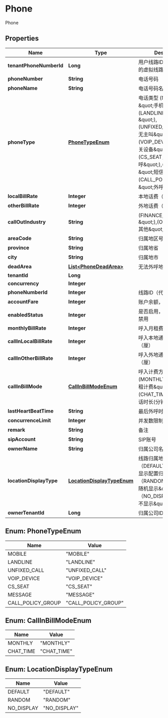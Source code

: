 

# Phone

Phone
## Properties

Name | Type | Description | Notes
------------ | ------------- | ------------- | -------------
**tenantPhoneNumberId** | **Long** | 用户线路ID（代表绑给用户的虚拟线路） |  [optional]
**phoneNumber** | **String** | 电话号码 |  [optional]
**phoneName** | **String** | 电话号码名称 |  [optional]
**phoneType** | [**PhoneTypeEnum**](#PhoneTypeEnum) | 电话类型 (MOBILE，\&quot;手机\&quot;),(LANDLINE，\&quot;固话\&quot;),(UNFIXED_CALL，\&quot;无主叫\&quot;),(VOIP_DEVICE，\&quot;网关设备\&quot;), (CS_SEAT，\&quot;人工外呼\&quot;),(MESSAGE，\&quot;短信\&quot;),(CALL_POLICY_GROUP，\&quot;外呼策略组\&quot;) |  [optional]
**localBillRate** | **Integer** | 本地话费（单位：厘） |  [optional]
**otherBillRate** | **Integer** | 外地话费（单位：厘） |  [optional]
**callOutIndustry** | **String** | (FINANCE, \&quot;金融\&quot;),(OTHER, \&quot;其他\&quot;) |  [optional]
**areaCode** | **String** | 归属地区号 |  [optional]
**province** | **String** | 归属地省 |  [optional]
**city** | **String** | 归属地市 |  [optional]
**deadArea** | [**List&lt;PhoneDeadArea&gt;**](PhoneDeadArea.md) | 无法外呼地区 |  [optional]
**tenantId** | **Long** |  |  [optional]
**concurrency** | **Integer** |  |  [optional]
**phoneNumberId** | **Integer** | 线路ID（代表实际的线路） |  [optional]
**accountFare** | **Integer** | 账户余额，单位（厘） |  [optional]
**enabledStatus** | **Integer** | 是否启用，1为启用，0为禁用 |  [optional]
**monthlyBillRate** | **Integer** | 呼入月租费率，单位（厘） |  [optional]
**callInLocalBillRate** | **Integer** | 呼入本地通话费用，单位（厘） |  [optional]
**callInOtherBillRate** | **Integer** | 呼入外地通话费用，单位（厘） |  [optional]
**callInBillMode** | [**CallInBillModeEnum**](#CallInBillModeEnum) | 呼入计费方式 (MONTHLY，\&quot;按月租计费\&quot;),(CHAT_TIME，\&quot;按通话时长(分钟)计费\&quot;) |  [optional]
**lastHeartBeatTime** | **String** | 最后外呼时间 |  [optional]
**concurrenceLimit** | **Integer** | 并发数限制 |  [optional]
**remark** | **String** | 备注 |  [optional]
**sipAccount** | **String** | SIP账号 |  [optional]
**ownerName** | **String** | 归属公司名称 |  [optional]
**locationDisplayType** | [**LocationDisplayTypeEnum**](#LocationDisplayTypeEnum) | 线路归属地显示方式（DEFAULT，\&quot;默认显示配置归属地\&quot;）,（RANDOM，\&quot;全国随机显示\&quot;）,（NO_DISPLAY，\&quot;不显示\&quot;） |  [optional]
**ownerTenantId** | **Long** | 归属公司ID |  [optional]



## Enum: PhoneTypeEnum

Name | Value
---- | -----
MOBILE | &quot;MOBILE&quot;
LANDLINE | &quot;LANDLINE&quot;
UNFIXED_CALL | &quot;UNFIXED_CALL&quot;
VOIP_DEVICE | &quot;VOIP_DEVICE&quot;
CS_SEAT | &quot;CS_SEAT&quot;
MESSAGE | &quot;MESSAGE&quot;
CALL_POLICY_GROUP | &quot;CALL_POLICY_GROUP&quot;



## Enum: CallInBillModeEnum

Name | Value
---- | -----
MONTHLY | &quot;MONTHLY&quot;
CHAT_TIME | &quot;CHAT_TIME&quot;



## Enum: LocationDisplayTypeEnum

Name | Value
---- | -----
DEFAULT | &quot;DEFAULT&quot;
RANDOM | &quot;RANDOM&quot;
NO_DISPLAY | &quot;NO_DISPLAY&quot;



